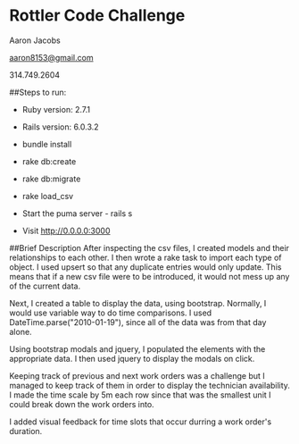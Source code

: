 # Rottler Code Challenge

Aaron Jacobs

aaron8153@gmail.com

314.749.2604

##Steps to run:

* Ruby version: 2.7.1

* Rails version: 6.0.3.2

* bundle install

* rake db:create

* rake db:migrate

* rake load_csv

* Start the puma server - rails s

* Visit http://0.0.0.0:3000


##Brief Description
After inspecting the csv files, I created models and their relationships to each other.
I then wrote a rake task to import each type of object.
I used upsert so that any duplicate entries would only update.
This means that if a new csv file were to be introduced, it would not mess up any of the current data.


Next, I created a table to display the data, using bootstrap.
Normally, I would use variable way to do time comparisons. I used DateTime.parse("2010-01-19"), since all of the data was from that day alone.

Using bootstrap modals and jquery, I populated the elements with the appropriate data. I then used jquery to display the modals on click.

Keeping track of previous and next work orders was a challenge but I managed to keep track of them in order to display the technician availability.
I made the time scale by 5m each row since that was the smallest unit I could break down the work orders into.

I added visual feedback for time slots that occur durring a work order's duration.